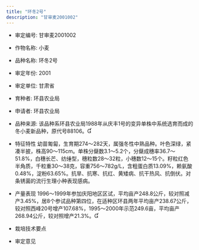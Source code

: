 ```yaml
---
title: "环冬2号"
description: "甘审麦2001002"
---
```

* 审定编号:  甘审麦2001002

*  作物名称:  小麦

*  品种名称:  环冬2号

*  审定年份:  2001

*  审定单位:  甘肃省

* 育种者:  环县农业局

*  申请者:  环县农业局

*  品种来源:  该品种系环县农业局1988年从庆丰1号的变异单株中系统选育而成的冬小麦新品种，原代号88106。

*  特征特性
幼苗匍匐，生育期274～282天，属强冬性中熟品种。叶色深绿，紧凑半披，株高90～115cm。单株分蘖数3.1～5.2个，分蘖成穗率36.7～51.8%，白穗长芒、纺缍型，穗粒数28～32粒，小穗数12～15个。籽粒红色半角质，千粒重30～38克，容重756～782g/L，含粗蛋白质13.09%，赖氨酸0.48%，淀粉63.65%。抗旱、抗寒、抗红、黄矮病、抗干热风、抗倒伏。对条锈菌的流行生理小种表现感病。

*  产量表现
1996～1999年参加庆阳地区区试，平均亩产248.8公斤，较对照减产3.45%，居8个参试品种第四位，在适种区环县两年平均亩产238.67公斤，较对照西峰20号增产107.68%，1995～2000年示范249.6亩，平均亩产268.94公斤，较对照增产21.3%。

*  栽培技术要点


*  审定意见

